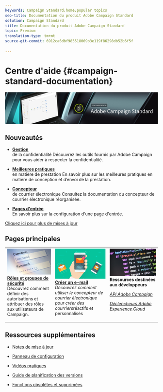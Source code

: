 ```yaml
---
keywords: Campaign Standard;home;popular topics
seo-title: Documentation du produit Adobe Campaign Standard
solution: Campaign Standard
title: Documentation du produit Adobe Campaign Standard
topic: Premium
translation-type: tm+mt
source-git-commit: 6912ca6dbf985518009b3e119f86298db52b6f5f

---
```



# Centre d'aide {#campaign-standard-documentation}

![](start/using/assets/banner_acs_doc.jpg)

## Nouveautés

* **[Gestion](https://helpx.adobe.com/campaign/kb/campaign-privacy.html)**<br/>de la confidentialité Découvrez les outils fournis par Adobe Campaign pour vous aider à respecter la confidentialité.

* **[Meilleures pratiques](https://helpx.adobe.com/campaign/kb/delivery-best-practices.html)**<br/>en matière de prestation En savoir plus sur les meilleures pratiques en matière de conception et d’envoi de la prestation.

* **[Concepteur](designing/using/designing-content-in-adobe-campaign.md)**<br/>de courrier électronique Consultez la documentation du concepteur de courrier électronique réorganisée.

* **[Pages d'entrée](channels/using/main-steps-to-set-up-a-landing-page.md)**<br/>En savoir plus sur la configuration d'une page d'entrée.

[Cliquez ici pour plus de mises à jour](rn/using/documentation-updates.md)

## Pages principales

<table>
<tr>
  <td valign="top">
    <a href="administration/using/about-access-management.md">
      <img alt="Rôles" src="start/using/assets/roles.png"/>
    </a>
    <div>
    <a href="administration/using/about-access-management.md"><strong>Rôles et groupes de sécurité</strong></a>
    </div>
    <em></em>Découvrez comment définir des autorisations et attribuer des rôles aux utilisateurs de Campaign.
    <br>
  </td>
  <td valign="top">
    <a href="designing/using/designing-content-in-adobe-campaign.md">
      <img alt="Designer" src="start/using/assets/design.png" />
    </a>
    <div>
    <a href="designing/using/designing-content-in-adobe-campaign.md"><strong>Créer un e-mail</strong></a>
    </div>
    <em>Découvrez comment utiliser le concepteur de courrier électronique pour créer des courriers</em>réactifs et personnalisés <br>
  </td>
  <td valign="top">
       <img alt="Développeurs" src="start/using/assets/dev.png" />
    <div>
    <strong>Ressources destinées aux développeurs</strong>
    </div>
    <p><em><a href="https://docs.campaign.adobe.com/doc/standard/en/api/ACS_API.html">API Adobe Campaign</a></em></p>
    <p><em><a href="integrating/using/about-adobe-experience-cloud-triggers.md">Déclencheurs Adobe Experience Cloud</a></em></p>
    <br>
  </td>
</tr>
</table>


## Ressources supplémentaires

* [Notes de mise à jour](rn/using/release-notes.md)

* [Panneau de configuration](https://helpx.adobe.com/campaign/kb/control-panel.html)

* [Vidéos pratiques](https://docs.adobe.com/content/help/en/campaign-learn/campaign-standard-tutorials/overview.html)

* [Guide de planification des versions](https://helpx.adobe.com/campaign/kb/acs-release-planning.html)

* [Fonctions obsolètes et supprimées](https://helpx.adobe.com/campaign/kb/acs-deprecated-and-removed-features.html)
